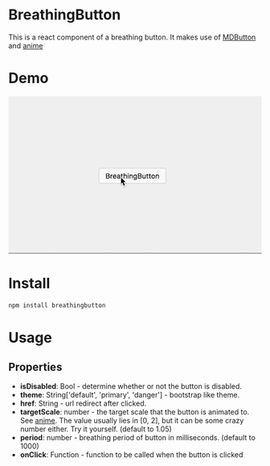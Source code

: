 # BreathingButton
This is a react component of a breathing button. It makes use of [MDButton](https://github.com/Madadata/MDButton) and [anime](https://github.com/juliangarnier/anime)

# Demo
![demo](https://raw.githubusercontent.com/ZhengHe-MD/BreathingButton/master/demo.gif)

# Install
```
npm install breathingbutton
```

# Usage
## Properties

* **isDisabled**: Bool - determine whether or not the button is disabled.
* **theme**: String['default', 'primary', 'danger'] - bootstrap like theme.
* **href**: String - url redirect after clicked.
* **targetScale**: number - the target scale that the button is animated to. See [anime](https://github.com/juliangarnier/anime). The value usually lies in [0, 2], but it can be some crazy number either. Try it yourself. (default to 1.05)
* **period**: number - breathing period of button in milliseconds. (default to 1000)
* **onClick**: Function - function to be called when the button is clicked
